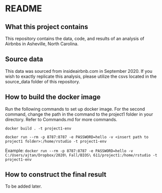 # README

## What this project contains
This repository contains the data, code, and results of an analysis of Airbnbs in Asheville, North Carolina.

## Source data
This data was sourced from insideairbnb.com in September 2020. If you wish to exactly replicate this analysis, please utilize the csvs located in the source_data folder of this repository.

## How to build the docker image
Run the following commands to set up docker image. For the second command, change the path in the command to the project1 folder in your directory. Refer to Commands.md for more commands.

``docker build . -t project1-env``

``docker run --rm -p 8787:8787 -e PASSWORD=hello -v <insert path to project1 folder>:/home/rstudio -t project1-env``

Example:
``docker run --rm -p 8787:8787 -e PASSWORD=hello -v C:/Users/ajtan/Dropbox/2020\ Fall/BIOS\ 611/project1:/home/rstudio -t project1-env``

## How to construct the final result
To be added later.